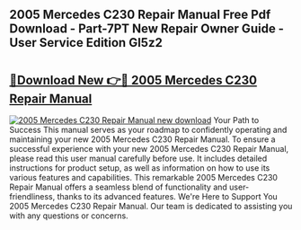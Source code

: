 ## 2005 Mercedes C230 Repair Manual Free Pdf Download - Part-7PT New Repair Owner Guide - User Service Edition GI5z2

# <h2><a href="http://bc34578.oget.top/?id=2005+Mercedes+C230+Repair+Manual">🔗Download New 👉🔴 2005 Mercedes C230 Repair Manual</a></h2>

[![2005 Mercedes C230 Repair Manual new download](https://i.imgur.com/5g1atiW.png)](http://bc34578.oget.top/?id=2005+Mercedes+C230+Repair+Manual)
Your Path to Success This manual serves as your roadmap to confidently operating and maintaining your new 2005 Mercedes C230 Repair Manual. To ensure a successful experience with your new 2005 Mercedes C230 Repair Manual, please read this user manual carefully before use. It includes detailed instructions for product setup, as well as information on how to use its various features and capabilities. This remarkable 2005 Mercedes C230 Repair Manual offers a seamless blend of functionality and user-friendliness, thanks to its advanced features. We're Here to Support You 2005 Mercedes C230 Repair Manual. Our team is dedicated to assisting you with any questions or concerns.
